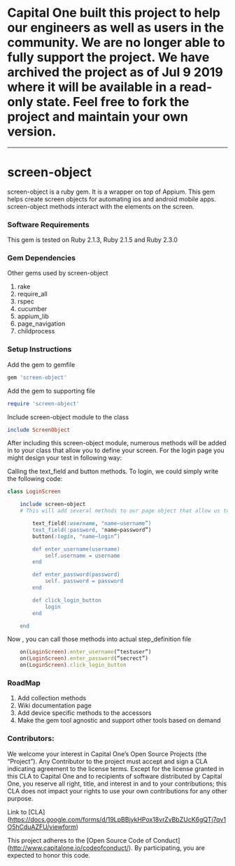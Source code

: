 # Capital One built this project to help our engineers as well as users in the community. We are no longer able to fully support the project. We have archived the project as of Jul 9 2019 where it will be available in a read-only state. Feel free to fork the project and maintain your own version. 


--------------------

# screen-object 
screen-object is a ruby gem. It is a wrapper on top of Appium. This gem helps create screen objects for automating ios and android mobile apps. screen-object methods interact with the elements on the screen. 

### Software Requirements 
This gem is tested on Ruby 2.1.3, Ruby 2.1.5 and Ruby 2.3.0

### Gem Dependencies
Other gems used by screen-object 

1. rake
2. require_all
3. rspec
4. cucumber
5. appium_lib
6. page_navigation
7. childprocess

### Setup Instructions

Add the gem to gemfile
  
````ruby
gem 'screen-object'
````

Add the gem to supporting file

````ruby
require 'screen-object'
````
 
Include screen-object module to the class
 
 ````ruby
include ScreenObject
````

After including this screen-object module, numerous methods will be added in to your class that allow you to define your screen. For the login page you might design your test in following way:

Calling the text_field and button methods. To login, we could simply write the following code:


````ruby
class LoginScreen

    include screen-object
    # This will add several methods to our page object that allow us to interact with the items on the screen.

        text_field(:username, "name~username”)
        text_field(:password, "name~password”)
        button(:login, "name~login”)

        def enter_username(username)
            self.username = username
        end

        def enter_password(password)
            self. password = password
        end

        def click_login_button
            login
        end

    end
````

Now , you can call those methods into actual step_definition file

````ruby
    on(LoginScreen).enter_username(“testuser”)
    on(LoginScreen).enter_password(“secrect”)
    on(LoginScreen).click_login_button
````

### RoadMap
1. Add collection methods
2. Wiki documentation page
3. Add device specific methods to the accessors
4. Make the gem tool agnostic and support other tools based on demand

### Contributors:
We welcome your interest in Capital One’s Open Source Projects (the “Project”). Any Contributor to the project must accept and sign a CLA indicating agreement to the license terms. Except for the license granted in this CLA to Capital One and to recipients of software distributed by Capital One, you reserve all right, title, and interest in and to your contributions; this CLA does not impact your rights to use your own contributions for any other purpose.

Link to [CLA] (https://docs.google.com/forms/d/19LpBBjykHPox18vrZvBbZUcK6gQTj7qv1O5hCduAZFU/viewform)

This project adheres to the [Open Source Code of Conduct] (http://www.capitalone.io/codeofconduct/). By participating, you are expected to honor this code.
 

